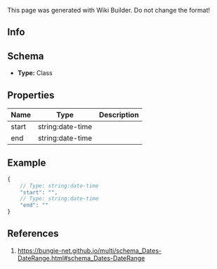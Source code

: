 <span class="wiki-builder">This page was generated with Wiki Builder. Do not change the format!</span>

## Info

## Schema
* **Type:** Class

## Properties
Name | Type | Description
---- | ---- | -----------
start | string:date-time | 
end | string:date-time | 

## Example
```javascript
{
    // Type: string:date-time
    "start": "",
    // Type: string:date-time
    "end": ""
}

```

## References
1. https://bungie-net.github.io/multi/schema_Dates-DateRange.html#schema_Dates-DateRange
